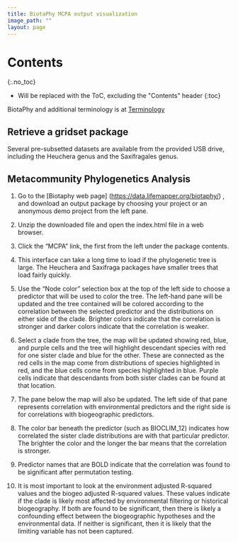 ```yaml
---
title: BiotaPhy MCPA output visualization
image_path: ""
layout: page
---
```


# Contents
{:.no_toc}

* Will be replaced with the ToC, excluding the "Contents" header
{:toc}

BiotaPhy and additional terminology is at [Terminology](/terms)

## Retrieve a gridset package

Several pre-subsetted datasets are available from the provided 
USB drive, including the Heuchera genus and the Saxifragales genus.      

## Metacommunity Phylogenetics Analysis

1. Go to the [Biotaphy web page] (https://data.lifemapper.org/biotaphy/) , and download an 
   output package by choosing your project or an anonymous demo project from the left pane.  

1. Unzip the downloaded file and open the index.html file in a web browser.

1. Click the “MCPA” link, the first from the left under the package contents.

1. This interface can take a long time to load if the phylogenetic tree is large. 
   The Heuchera and Saxifraga packages have smaller trees that load fairly quickly.

1. Use the “Node color” selection box at the top of the left side to choose a 
   predictor that will be used to color the tree.  The left-hand pane will be 
   updated and the tree contained will be colored according to the correlation 
   between the selected predictor and the distributions on either side of the 
   clade.  Brighter colors indicate that the correlation is stronger and darker 
   colors indicate that the correlation is weaker.

1. Select a clade from the tree, the map will be updated showing red, blue, and 
   purple cells and the tree will highlight descendant species with red for one 
   sister clade and blue for the other.  These are connected as the red cells in the 
   map come from distributions of species highlighted in red, and the blue cells 
   come from species highlighted in blue.  Purple cells indicate that descendants 
   from both sister clades can be found at that location.

1. The pane below the map will also be updated.  The left side of that pane represents 
   correlation with environmental predictors and the right side is for correlations 
   with biogeographic predictors.  

1. The color bar beneath the predictor (such as BIOCLIM_12) indicates how correlated 
   the sister clade distributions are with that particular predictor.  The brighter 
   the color and the longer the bar means that the correlation is stronger.

1. Predictor names that are BOLD indicate that the correlation was found to be 
   significant after permutation testing.

1. It is most important to look at the environment adjusted R-squared values and the 
   biogeo adjusted R-squared values.  These values indicate if the clade is likely 
   most affected by environmental filtering or historical biogeography.  If both are 
   found to be significant, then there is likely a confounding effect between the 
   biogeographic hypotheses and the environmental data.  If neither is significant, 
   then it is likely that the limiting variable has not been captured.


